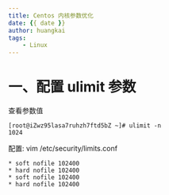 ```yaml
---
title: Centos 内核参数优化
date: {{ date }}
author: huangkai
tags:
    - Linux
---
```



# 一、配置 ulimit 参数 #

查看参数值
```
[root@iZwz95lasa7ruhzh7ftd5bZ ~]# ulimit -n
1024
```

配置:
vim /etc/security/limits.conf

```
* soft nofile 102400
* hard nofile 102400
* soft nofile 102400
* hard nofile 102400
```